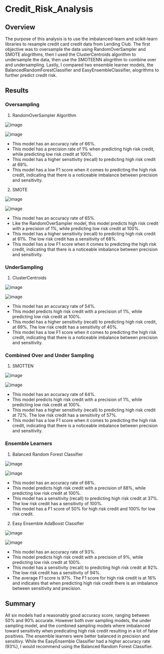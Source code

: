 # Credit_Risk_Analysis

## Overview
The purpose of this analysis is to use the imbalanced-learn and scikit-learn libraries to resample credit card credit data from Lending Club.  The first objective was to oversample the data using RandomOverSampler and SMOTE alogrithms, then I used the ClusterCentroids algorithm to undersample the data, then use the SMOTEENN alogrithm to combine over and undersampling.  Lastly, I compared two ensemble learner models, the BalancedRandomForestClassifier and EasyEnsembleClassifier, alogrithms to further predict credit risk.

## Results

### Oversampling
1. RandomOverSampler Algorithm

![image](https://user-images.githubusercontent.com/104471775/188996889-aae408bc-7336-44aa-9356-e57e9630d49e.png)

![image](https://user-images.githubusercontent.com/104471775/188998163-ee6e8958-0736-44c7-82e6-6ba04f0f9eaa.png)

* This model has an accuracy rate of 66%.
* This model has a precision rate of 1% when predicting high risk credit, while predicting low risk credit at 100%.
* This model has a higher sensitivity (recall) to predicting high risk credit at 69%.
* This model has a low F1 score when it comes to predicting the high risk credit, indicating that there is a noticeable imbalance between 
precision and sensitivity.

2. SMOTE

![image](https://user-images.githubusercontent.com/104471775/189001822-a2f7e92b-6f2d-4b2f-ae73-f29cdb49051f.png)

![image](https://user-images.githubusercontent.com/104471775/189001870-b1681f64-b658-4a79-90f0-e86281946060.png)

* This model has an accuracy rate of 65%.
* Like the RandomOverSampler model, this model predicts high risk credit with a precision of 1%, while predicting low risk credit at 100%.
* This model has a higher sensitivity (recall) to predicting high risk credit at 61%.  The low risk credit has a sensitivity of 68%.
* This model has a low F1 score when it comes to predicting the high risk credit, indicating that there is a noticeable imbalance between 
precision and sensitivity.


### UnderSampling
1. ClusterCentroids

![image](https://user-images.githubusercontent.com/104471775/189021154-b0aa9c7e-4686-461b-b7e2-a67aea5d414e.png)

![image](https://user-images.githubusercontent.com/104471775/189021195-3a005fa8-7e24-422d-b88f-5b010380b0ea.png)

* This model has an accuracy rate of 54%.
* This model predicts high risk credit with a precision of 1%, while predicting low risk credit at 100%.
* This model has a higher sensitivity (recall) to predicting high risk credit, at 69%. The low risk credit has a sensitivity of 40%.
* This model has a low F1 score when it comes to predicting the high risk credit, indicating that there is a noticeable imbalance between 
precision and sensitivity.


### Combined Over and Under Sampling
1. SMOTTEN

![image](https://user-images.githubusercontent.com/104471775/189021462-70b0ca96-ce48-4701-90ee-a3444bfbf3a0.png)

![image](https://user-images.githubusercontent.com/104471775/189021554-c9ee33f0-289d-4dd5-bff3-4a23b8ce82f8.png)

* This model has an accuracy rate of 64%.
* This model predicts high risk credit with a precision of 1%, while predicting low risk credit at 100%.
* This model has a higher sensitivity (recall) to predicting high risk credit at 72%. The low risk credit has a sensitivity of 57%.
* This model has a low F1 score when it comes to predicting the high risk credit, indicating that there is a noticeable imbalance between 
precision and sensitivity.


### Ensemble Learners
1. Balanced Random Forest Classifier

![image](https://user-images.githubusercontent.com/104471775/189022434-eac50908-4680-4774-b4c0-c67006bbe8cf.png)

![image](https://user-images.githubusercontent.com/104471775/189022482-3c4e3a7e-85c2-4e8b-9a80-e194a27d4e7a.png)

* This model has an accuracy rate of 68%.
* This model predicts high risk credit with a precision of 88%, while predicting low risk credit at 100%.
* This model has a sensitivity (recall) to predicting high risk credit at 37%. The low risk credit has a sensitivity of 100%.
* This model has a F1 score of 50% for high risk credit and 100% for low risk credit.  


2. Easy Ensemble AdaBoost Classifier

![image](https://user-images.githubusercontent.com/104471775/189022640-76bc29e7-6fb7-4539-8ab3-248fd1c5a6d0.png)

![image](https://user-images.githubusercontent.com/104471775/189022707-26dcbc62-4162-431c-9825-bf199ec90ee8.png)

* This model has an accuracy rate of 93%.
* This model predicts high risk credit with a precision of 9%, while predicting low risk credit at 100%.
* This model has a sensitivity (recall) to predicting high risk credit at 92%. The low risk credit has a sensitivity of 94%.
* The average F1 score is 97%.  The F1 score for high risk credit is at 16% and indicates that when predicting high risk credit there
is an imbalance between sensitivity and precision.

## Summary

All six models had a reasonably good accuracy score, ranging between 50% and 90% accurate.  However both over sampling models, the under sampling model,
and the combined sampling models where imbalanced toward sensitivity when predicating high risk credit resulting in a lot of false positives.  The ensemble learners were better balanced in precision and sensitivy.  While the EasyEnsemble Classifier had a higher accuracy rate (93%), I would recommend using the Balanced Random Forest Classifier.










